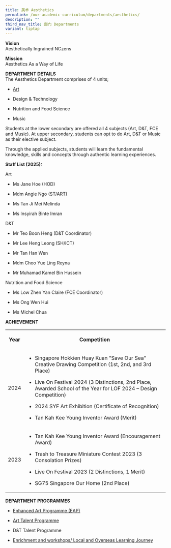 ```yaml
---
title: 美术 Aesthetics
permalink: /our-academic-curriculum/departments/aesthetics/
description: ""
third_nav_title: 部门 Departments
variant: tiptap
---
```

<p><strong>Vision</strong>
<br>Aesthetically Ingrained NCzens
<br>
</p>
<p><strong>Mission</strong>
<br>Aesthetics As a Way of Life</p>
<p><strong>DEPARTMENT DETAILS</strong>
<br>The Aesthetics Department comprises of 4 units;</p>
<ul data-tight="true" class="tight">
<li>
<p><a href="https://sites.google.com/moe.edu.sg/unitquelyncart/about-ncart" rel="noopener noreferrer nofollow" target="_blank">Art</a>
<br>
</p>
</li>
<li>
<p>Design &amp; Technology
<br>
</p>
</li>
<li>
<p>Nutrition and Food Science
<br>
</p>
</li>
<li>
<p>Music
<br>
</p>
</li>
</ul>
<p>Students at the lower secondary are offered all 4 subjects (Art, D&amp;T,
FCE and Music). At upper secondary, students can opt to do Art, D&amp;T
or Music as their elective subject.
<br>
</p>
<p>Through the applied subjects, students will learn the fundamental knowledge,
skills and concepts through authentic learning experiences.
<br>
</p>
<p><strong>Staff List (2025):</strong>
</p>
<p>Art</p>
<ul data-tight="true" class="tight">
<li>
<p>Ms Jane Hoe (HOD)</p>
</li>
<li>
<p>Mdm Angie Ngo (ST/ART)</p>
</li>
<li>
<p>Ms Tan Ji Mei Melinda</p>
</li>
<li>
<p>Ms Insyirah Binte Imran
<br>
</p>
</li>
</ul>
<p>D&amp;T</p>
<ul data-tight="true" class="tight">
<li>
<p>Mr Teo Boon Heng (D&amp;T Coordinator)</p>
</li>
<li>
<p>Mr Lee Heng Leong (SH/ICT)</p>
</li>
<li>
<p>Mr Tan Han Wen</p>
</li>
<li>
<p>Mdm Choo Yue Ling Reyna</p>
</li>
<li>
<p>Mr Muhamad Kamel Bin Hussein</p>
</li>
</ul>
<p>Nutrition and Food Science</p>
<ul data-tight="true" class="tight">
<li>
<p>Ms Low Zhen Yan Claire (FCE Coordinator)</p>
</li>
<li>
<p>Ms Ong Wen Hui</p>
</li>
<li>
<p>Ms Michel Chua</p>
</li>
</ul>
<p></p>
<p><strong>ACHIEVEMENT</strong>
<br>
</p>
<table style="minWidth: 50px">
<colgroup>
<col>
<col>
</colgroup>
<tbody>
<tr>
<th rowspan="1" colspan="1">
<p><strong>Year</strong>
</p>
</th>
<th rowspan="1" colspan="1">
<p><strong>Competition</strong>
</p>
</th>
</tr>
<tr>
<td rowspan="1" colspan="1">
<p>2024</p>
</td>
<td rowspan="1" colspan="1">
<ul data-tight="true" class="tight">
<li>
<p>Singapore Hokkien Huay Kuan "Save Our Sea" Creative Drawing Competition
(1st, 2nd, and 3rd Place)</p>
</li>
<li>
<p>Live On Festival 2024 (3 Distinctions, 2nd Place, Awarded School of the
Year for LOF 2024 – Design Competition)</p>
</li>
<li>
<p>2024 SYF Art Exhibition (Certificate of Recognition)</p>
</li>
<li>
<p>Tan Kah Kee Young Inventor Award (Merit)</p>
</li>
</ul>
</td>
</tr>
<tr>
<td rowspan="1" colspan="1">
<p>2023</p>
</td>
<td rowspan="1" colspan="1">
<ul data-tight="true" class="tight">
<li>
<p>Tan Kah Kee Young Inventor Award (Encouragement Award)</p>
</li>
<li>
<p>Trash to Treasure Miniature Contest 2023 (3 Consolation Prizes)</p>
</li>
<li>
<p>Live On Festival 2023 (2 Distinctions, 1 Merit)</p>
</li>
<li>
<p>SG75 Singapore Our Home (2nd Place)</p>
</li>
</ul>
</td>
</tr>
</tbody>
</table>
<p><strong>DEPARTMENT PROGRAMMES</strong>
</p>
<ul data-tight="true" class="tight">
<li>
<p><a href="https://sites.google.com/moe.edu.sg/unitquelyncart/ncart-talent-development/enhanced-art-programme-eap" rel="noopener noreferrer nofollow" target="_blank">Enhanced Art Programme (EAP)</a>
<br>
</p>
</li>
<li>
<p><a href="https://sites.google.com/moe.edu.sg/unitquelyncart/ncart-talent-development/art-talent-programme-atp" rel="noopener noreferrer nofollow" target="_blank">Art Talent Programme</a>
<br>
</p>
</li>
<li>
<p>D&amp;T Talent Programme
<br>
</p>
</li>
<li>
<p><a href="https://sites.google.com/moe.edu.sg/unitquelyncart/ncart-talent-development/enhanced-art-programme-eap" rel="noopener noreferrer nofollow" target="_blank">Enrichment and workshops/ Local and Overseas Learning Journey</a>
<br>
</p>
</li>
</ul>
<p></p>